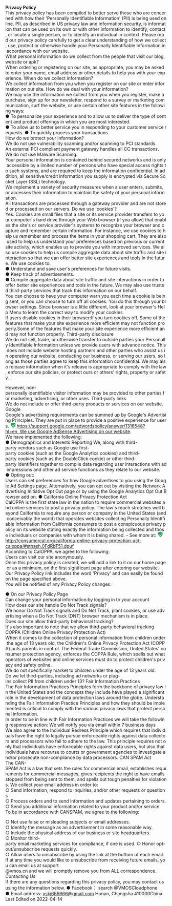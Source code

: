 **Privacy Policy**
This privacy policy has been compiled to better serve those who are concerned with how their 'Personally Identifiable Information' (PII) is being used online. PII, as described in US privacy law and information security, is information that can be used on its own or with other information to identify, contact, or locate a single person, or to identify an individual in context. Please read our privacy policy carefully to get a clear understanding of how we collect, use, protect or otherwise handle your Personally Identifiable Information in accordance with our website.
What personal information do we collect from the people that visit our blog, website or apk?
When ordering or registering on our site, as appropriate, you may be asked to enter your name, email address or other details to help you with your experience.
When do we collect information?
We collect information from you when you register on our site or enter information on our site.
How do we deal with your information?
We may use the information we collect from you when you register, make a purchase, sign up for our newsletter, respond to a survey or marketing communication, surf the website, or use certain other site features in the following ways:
● To personalize your experience and to allow us to deliver the type of content and product offerings in which you are most interested.
● To allow us to better service you in responding to your customer service requests.
● To quickly process your transactions.
How do we protect your information?
We do not use vulnerability scanning and/or scanning to PCI standards.
An external PCI compliant payment gateway handles all CC transactions.
We do not use Malware Scanning.
Your personal information is contained behind secured networks and is only accessible by a limited number of persons who have special access rights to such systems, and are required to keep the information confidential. In addition, all sensitive/credit information you supply is encrypted via Secure Socket Layer (SSL) technology.
We implement a variety of security measures when a user enters, submits, or accesses their information to maintain the safety of your personal information.
All transactions are processed through a gateway provider and are not stored or processed on our servers.
Do we use 'cookies'?
Yes. Cookies are small files that a site or its service provider transfers to your computer's hard drive through your Web browser (if you allow) that enables the site's or service provider's systems to recognize your browser and capture and remember certain information. For instance, we use cookies to help us remember and process the items in your shopping cart. They are also used to help us understand your preferences based on previous or current site activity, which enables us to provide you with improved services. We also use cookies to help us compile aggregate data about site traffic and site interaction so that we can offer better site experiences and tools in the future.
We use cookies to:
● Understand and save user's preferences for future visits.
● Keep track of advertisements.
● Compile aggregate data about site traffic and site interactions in order to offer better site experiences and tools in the future. We may also use trusted third-party services that track this information on our behalf.
You can choose to have your computer warn you each time a cookie is being sent, or you can choose to turn off all cookies. You do this through your browser settings. Since browser is a little different, look at your browser's Help Menu to learn the correct way to modify your cookies.
If users disable cookies in their browser:If you turn cookies off, Some of the features that make your site experience more efficient may not function properly.Some of the features that make your site experience more efficient and may not function properly.
Third-party disclosure
We do not sell, trade, or otherwise transfer to outside parties your Personally Identifiable Information unless we provide users with advance notice. This does not include website hosting partners and other parties who assist us in operating our website, conducting our business, or serving our users, so long as those parties agree to keep this information confidential. We may also release information when it's release is appropriate to comply with the law, enforce our site policies, or protect ours or others' rights, property or safety.

However, non-personally identifiable visitor information may be provided to other parties for marketing, advertising, or other uses.
Third-party links
We do not include or offer third-party products or services on our website.
Google
Google's advertising requirements can be summed up by Google's Advertising Principles. They are put in place to provide a positive experience for users. ![IMG\_256](Aspose.Words.09048cab-6857-447c-945c-9c2b4010ce34.001.png)https://support.google.com/adwordspolicy/answer/1316548?hl=en  We use Google AdSense Advertising on our website.
We have implemented the following:
● Demographics and Interests Reporting
We, along with third-party vendors such as Google use first-party cookies (such as the Google Analytics cookies) and third-party cookies (such as the DoubleClick cookie) or other third-party identifiers together to compile data regarding user interactions with ad impressions and other ad service functions as they relate to our website.
● Opting out:
Users can set preferences for how Google advertises to you using the Google Ad Settings page. Alternatively, you can opt out by visiting the Network Advertising Initiative Opt Out page or by using the Google Analytics Opt Out Browser add on.
● California Online Privacy Protection Act
CalOPPA is the first state law in the nation to require commercial websites and online services to post a privacy policy. The law's reach stretches well beyond California to require any person or company in the United States (and conceivably the world) that operates websites collecting Personally Identifiable Information from California consumers to post a conspicuous privacy policy on its website stating exactly the information being collected and those individuals or companies with whom it is being shared. - See more at: ![IMG\_257](Aspose.Words.09048cab-6857-447c-945c-9c2b4010ce34.001.png)http://consumercal.org/california-online-privacy-protection-act-caloppa/#sthash.0FdRbT51.dpuf
According to CalOPPA, we agree to the following:
Users can visit our site anonymously.
Once this privacy policy is created, we will add a link to it on our home page or as a minimum, on the first significant page after entering our website.
Our Privacy Policy link includes the word 'Privacy' and can easily be found on the page specified above.
You will be notified of any Privacy Policy changes:

● On our Privacy Policy Page
Can change your personal information:by logging in to your account
How does our site handle Do Not Track signals?
We honor Do Not Track signals and Do Not Track, plant cookies, or use advertising when a Do Not Track (DNT) browser mechanism is in place.
Does our site allow third-party behavioral tracking?
It's also important to note that we allow third-party behavioral tracking
COPPA (Children Online Privacy Protection Act)
When it comes to the collection of personal information from children under the age of 13 years old, the Children's Online Privacy Protection Act (COPPA) puts parents in control. The Federal Trade Commission, United States' consumer protection agency, enforces the COPPA Rule, which spells out what operators of websites and online services must do to protect children's privacy and safety online.
We do not specifically market to children under the age of 13 years old.
Do we let third-parties, including ad networks or plug-ins collect PII from children under 13?
Fair Information Practices
The Fair Information Practices Principles form the backbone of privacy law in the United States and the concepts they include have played a significant role in the development of data protection laws around the globe. Understanding the Fair Information Practice Principles and how they should be implemented is critical to comply with the various privacy laws that protect personal information.
In order to be in line with Fair Information Practices we will take the following responsive action: We will notify you via email within 7 business days
We also agree to the Individual Redress Principle which requires that individuals have the right to legally pursue enforceable rights against data collectors and processors who fail to adhere to the law. This principle requires not only that individuals have enforceable rights against data users, but also that individuals have recourse to courts or government agencies to investigate and/or prosecute non-compliance by data processors.
CAN SPAM Act
The CAN-SPAM Act is a law that sets the rules for commercial email, establishes requirements for commercial messages, gives recipients the right to have emails stopped from being sent to them, and spells out tough penalties for violations.
We collect your email address in order to:
○ Send information, respond to inquiries, and/or other requests or questions
○ Process orders and to send information and updates pertaining to orders.
○ Send you additional information related to your product and/or service
To be in accordance with CANSPAM, we agree to the following:

○ Not use false or misleading subjects or email addresses.
○ Identify the message as an advertisement in some reasonable way.
○ Include the physical address of our business or site headquarters.
○ Monitor third-party email marketing services for compliance, if one is used.
○ Honor opt-out/unsubscribe requests quickly.
○ Allow users to unsubscribe by using the link at the bottom of each email.
If at any time you would like to unsubscribe from receiving future emails, you can email us at support @vmos.cn and we will promptly remove you from ALL correspondence.
Contacting Us
If there are any questions regarding this privacy policy, you may contact us using the information below.
● Facebook：
search @VMOSCloudphone
● Email address:
xskj666666@gmail.com
Hunan, Changsha 410000China
Last Edited on 2022-04-14
